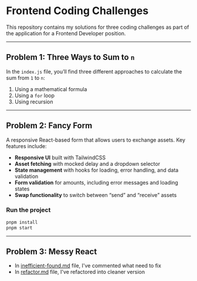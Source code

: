 # Frontend Coding Challenges

This repository contains my solutions for three coding challenges as part of the application for a Frontend Developer position.

---

## Problem 1: Three Ways to Sum to `n`

In the `index.js` file, you’ll find three different approaches to calculate the sum from `1` to `n`:
1. Using a mathematical formula  
2. Using a `for` loop  
3. Using recursion  

---

## Problem 2: Fancy Form

A responsive React-based form that allows users to exchange assets. Key features include:

- **Responsive UI** built with TailwindCSS  
- **Asset fetching** with mocked delay and a dropdown selector  
- **State management** with hooks for loading, error handling, and data validation  
- **Form validation** for amounts, including error messages and loading states  
- **Swap functionality** to switch between “send” and “receive” assets  

### Run the project
```bash
pnpm install
pnpm start
```
---

## Problem 3: Messy React

- In [inefficient-found.md](https://github.com/Phoenix070899/fe-coding-chalenges/blob/main/problem3-messy-react/inefficient-found.md) file, I've commented what need to fix 
- In [refactor.md](https://github.com/Phoenix070899/fe-coding-chalenges/blob/main/problem3-messy-react/refactor.md) file, I've refactored into cleaner version
